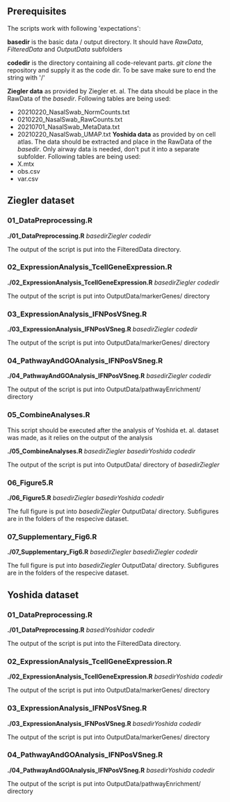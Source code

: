 ## Prerequisites

The scripts work with following 'expectations':

**basedir** is the basic data / output directory. It should have *RawData*, *FilteredData* and *OutputData* subfolders

**codedir** is the directory containing all code-relevant parts. *git clone* the repository and supply it as the code dir. To be save make sure to end the string with '/'

**Ziegler data** as provided by Ziegler et. al. The data should be place in the RawData of the *basedir*. Following tables are being used: 
- 20210220_NasalSwab_NormCounts.txt
- 0210220_NasalSwab_RawCounts.txt
- 20210701_NasalSwab_MetaData.txt
- 20210220_NasalSwab_UMAP.txt
**Yoshida data** as provided by on cell atlas. The data should be extracted and place in the RawData of the *basedir*. Only airway data is needed, don't put it into a separate subfolder.  Following tables are being used: 
- X.mtx
- obs.csv
- var.csv



## Ziegler dataset 

### 01_DataPreprocessing.R

**./01_DataPreprocessing.R** *basedirZiegler* *codedir*

The output of the script is put into the FilteredData directory.



### 02_ExpressionAnalysis_TcellGeneExpression.R

**./02_ExpressionAnalysis_TcellGeneExpression.R** *basedirZiegler* *codedir*

The output of the script is put into OutputData/markerGenes/ directory



### 03_ExpressionAnalysis_IFNPosVSneg.R

**./03_ExpressionAnalysis_IFNPosVSneg.R** *basedirZiegler* *codedir*

The output of the script is put into OutputData/markerGenes/ directory



### 04_PathwayAndGOAnalysis_IFNPosVSneg.R

**./04_PathwayAndGOAnalysis_IFNPosVSneg.R** *basedirZiegler* *codedir*

The output of the script is put into OutputData/pathwayEnrichment/ directory



### 05_CombineAnalyses.R

This script should be executed after the analysis of Yoshida et. al. dataset was made, as it relies on the output of the analysis

**./05_CombineAnalyses.R** *basedirZiegler* *basedirYoshida* *codedir*

The output of the script is put into OutputData/ directory of *basedirZiegler*



### 06_Figure5.R

**./06_Figure5.R** *basedirZiegler* *basedirYoshida* *codedir*

The full figure is put into *basedirZiegler* OutputData/ directory. Subfigures are in the folders of the respecive dataset.



### 07_Supplementary_Fig6.R

**./07_Supplementary_Fig6.R** *basedirZiegler* *basedirZiegler* *codedir*

The full figure is put into *basedirZiegler* OutputData/ directory. Subfigures are in the folders of the respecive dataset.



## Yoshida dataset 

### 01_DataPreprocessing.R

**./01_DataPreprocessing.R** *basediYoshidar* *codedir*

The output of the script is put into the FilteredData directory.



### 02_ExpressionAnalysis_TcellGeneExpression.R

**./02_ExpressionAnalysis_TcellGeneExpression.R** *basedirYoshida* *codedir*

The output of the script is put into OutputData/markerGenes/ directory



### 03_ExpressionAnalysis_IFNPosVSneg.R

**./03_ExpressionAnalysis_IFNPosVSneg.R** *basedirYoshida* *codedir*

The output of the script is put into OutputData/markerGenes/ directory



### 04_PathwayAndGOAnalysis_IFNPosVSneg.R

**./04_PathwayAndGOAnalysis_IFNPosVSneg.R** *basedirYoshida* *codedir*

The output of the script is put into OutputData/pathwayEnrichment/ directory
